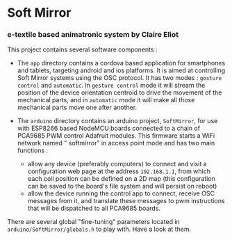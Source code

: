 # Soft Mirror

### e-textile based animatronic system by Claire Eliot

This project contains several software components :

* The `app` directory contains a cordova based application for smartphones and tablets, targeting android and ios platforms. It is aimed at controlling Soft Mirror systems using the OSC protocol. It has two modes : `gesture control` and `automatic`. In `gesture control` mode it will stream the position of the device orientation centroid to drive the movement of the mechanical parts, and in `automatic` mode it will make all those mechanical parts move one after another.

* The `arduino` directory contains an arduino project, `SoftMirror`, for use with ESP8266 based NodeMCU boards connected to a chain of PCA9685 PWM control Adafruit modules. This firmware starts a WiFi network named " softmirror" in access point mode and has two main functions :
    * allow any device (preferably computers) to connect and visit a configuration web page at the address `192.168.1.1`, from which each coil position can be defined on a 2D map (this configuration can be saved to the board's file system and will persist on reboot)
    * allow the device running the control app to connect, receive OSC messages from it, and translate these messages to pwm instructions that will be dispatched to all PCA9685 boards.

There are several global "fine-tuning" parameters located in `arduino/SoftMirror/globals.h` to play with. Have a look at them.

